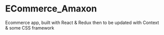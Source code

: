 # ECommerce_Amaxon
Ecommerce app, built with React &amp; Redux then to be updated with Context &amp; some CSS framework
